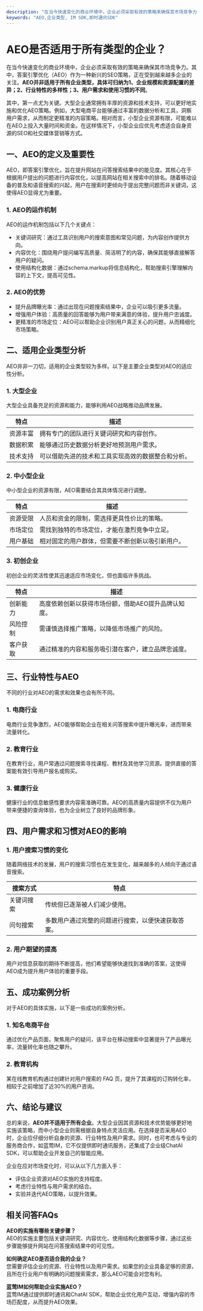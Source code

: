 ```yaml
---
description: "在当今快速变化的商业环境中，企业必须采取有效的策略来确保其市场竞争力。其中，答案引擎优化（AEO）作为一种新兴的SEO策略，正在受到越来越多企业的关注。**AEO并非适用于所有企业类型，具体可归纳为1、企业规模和资源配置的差异；2、行业特性的多样性；3、用户需求和使用习惯的不同**。 "
keywords: "AEO,企业类型, IM SDK,即时通讯SDK"
---
```

# AEO是否适用于所有类型的企业？

在当今快速变化的商业环境中，企业必须采取有效的策略来确保其市场竞争力。其中，答案引擎优化（AEO）作为一种新兴的SEO策略，正在受到越来越多企业的关注。**AEO并非适用于所有企业类型，具体可归纳为1、企业规模和资源配置的差异；2、行业特性的多样性；3、用户需求和使用习惯的不同**。 

其中，第一点尤为关键。大型企业通常拥有丰厚的资源和技术支持，可以更好地实施和优化AEO策略。例如，大型电商平台能够通过丰富的数据分析和工具，洞察用户需求，从而制定更精准的内容策略。相对而言，小型企业资源有限，可能难以在AEO上投入大量时间和资金。在这样情况下，小型企业应优先考虑适合自身资源的SEO和社交媒体营销等方式。

## **一、AEO的定义及重要性**

AEO，即答案引擎优化，旨在提升网站在问答搜索结果中的能见度。其核心在于根据用户提出的问题进行内容优化，以提高网站在相关搜索中的排名。随着移动设备的普及和语音搜索的兴起，用户在搜索时更倾向于提出完整问题而非关键词，这使得AEO显得尤为重要。

### **1. AEO的运作机制**

AEO的运作机制包括以下几个关键点：

- 关键词研究：通过工具识别用户的搜索意图和常见问题，为内容创作提供方向。
- 内容优化：围绕用户提问编写高质量、简洁明了的内容，确保其能够直接解答用户的疑问。
- 使用结构化数据：通过schema.markup将信息结构化，帮助搜索引擎理解内容的上下文，提高可见性。

### **2. AEO的优势**

- 提升品牌曝光率：通过出现在问题搜索结果中，企业可以吸引更多流量。
- 增强用户体验：高质量的回答能够为用户带来满意的体验，提升用户忠诚度。
- 更精准的市场定位：AEO可以帮助企业识别用户真正关心的问题，从而精细化市场策略。

## **二、适用企业类型分析**

AEO并非一刀切，适用的企业类型较为多样。以下是主要企业类型对AEO的适应性分析。

### **1. 大型企业**

大型企业具备充足的资源和能力，能够利用AEO战略推动品牌发展。

| 特点         | 描述                                                      |
| ------------ | --------------------------------------------------------- |
| 资源丰富     | 拥有专门的团队进行关键词研究和内容创作。                |
| 数据积累     | 能够通过历史数据分析更好地预测用户需求。               |
| 技术支持     | 可以借助先进的技术和工具实现高效的数据整合和分析。      |

### **2. 中小型企业**

中小型企业的资源有限，AEO需要结合其具体情况进行调整。

| 特点             | 描述                                                      |
| ---------------- | --------------------------------------------------------- |
| 资源受限         | 人员和资金的限制，需选择更具性价比的策略。              |
| 市场定位         | 需找到独特的市场定位，才能在激烈竞争中立足。            |
| 用户基础         | 相对固定的用户群体，但需要不断创新以吸引新用户。        |

### **3. 初创企业**

初创企业的灵活性使其迅速适应市场变化，但也面临许多挑战。

| 特点             | 描述                                                      |
| ---------------- | --------------------------------------------------------- |
| 创新能力         | 高度依赖创新以获得市场份额，借助AEO提升品牌认知度。    |
| 风险控制         | 需谨慎选择推广策略，以降低市场推广的风险。              |
| 客户获取         | 通过精准的内容和服务吸引潜在客户，建立品牌忠诚度。      |

## **三、行业特性与AEO**

不同的行业对AEO的需求和效果也会有所不同。

### **1. 电商行业**

电商行业竞争激烈，AEO能够帮助企业在相关问答搜索中提升曝光率，进而带来流量转化。

### **2. 教育行业**

在教育行业，用户常通过问题搜索寻找课程、教材及其他学习资源。提供直接的答案能有效引导用户报名或购买。

### **3. 健康行业**

健康行业的信息敏感性要求内容需准确可靠。AEO的高质量内容提供不仅为用户带来便捷的查询体验，也为企业树立了良好的品牌形象。

## **四、用户需求和习惯对AEO的影响**

### **1. 用户搜索习惯的变化**

随着网络技术的发展，用户的搜索习惯也在发生变化，越来越多的人倾向于通过语音搜索。

| 搜索方式           | 特点                                     |
| ------------------ | ---------------------------------------- |
| 关键词搜索         | 传统但已逐渐被人们减少使用。             |
| 问句搜索           | 多数用户通过完整的问题进行搜索，以便快速获取答案。 |

### **2. 用户期望的提高**

用户对信息获取的期待不断提高，他们希望能够快速找到准确的答案，这使得AEO成为提升用户体验的重要手段。

## **五、成功案例分析**

对于AEO的具体实施，以下是一些成功的案例分析。

### **1. 知名电商平台**

通过优化产品页面，聚焦用户的疑问，该平台在移动搜索中显著提升了产品曝光率，流量转化率也随之攀升。

### **2. 教育机构**

某在线教育机构通过创建针对用户搜索的 FAQ 页，提升了其课程的订购转化率，相较于之前增加了近30%的用户咨询。

## **六、结论与建议**

总的来说，**AEO并不适用于所有企业**。大型企业因其资源和技术优势能够更好地实施该策略，而中小型企业则需根据自身特点灵活应用。在选择是否采用AEO时，企业应仔细分析自身的资源、行业特性及用户需求。同时，也可考虑与专业的服务商合作，如蓝莺IM，它不仅提供即时通讯服务，还集成了企业级ChatAI SDK，可以帮助企业开发自己的智能应用。

企业在应对市场变化时，可以从以下几方面入手：

- 评估企业资源对AEO实施的支持程度。
- 考虑行业特性与用户需求的结合。
- 实验并迭代AEO策略，以提升效果。

## 相关问答FAQs
**AEO的实施有哪些关键步骤？**  
AEO的实施主要包括关键词研究、内容优化、使用结构化数据等步骤，通过这些步骤能够提升网站在问答搜索结果中的可见性。

**如何确定AEO是否适合我的企业？**  
您需要评估企业的资源、行业特性以及用户需求。如果您的企业具备足够的资源，且所在行业用户有明确的问题搜索需求，那么AEO可能会对您有利。

**蓝莺IM如何帮助企业实施AEO？**  
蓝莺IM通过提供即时通讯和ChatAI SDK，帮助企业优化用户互动，增强内容的市场匹配度，从而提升AEO效果。
